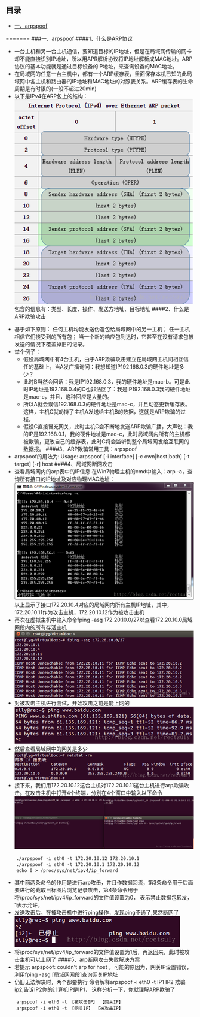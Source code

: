 ## 目录
* [一、arpspoof](#一、arpspoof)  

=======
###一、arpspoof
####1、什么是ARP协议
- 一台主机和另一台主机通信，要知道目标的IP地址，但是在局域网传输的网卡却不能直接识别IP地址，所以用APR解析协议将IP地址解析成MAC地址。ARP协议的基本功能就是通过目标设备的IP地址，来查询设备的MAC地址。
- 在局域网的任意一台主机中，都有一个ARP缓存表，里面保存本机已知的此局域网中各主机和路由器的IP地址和MAC地址的对照表关系。ARP缓存表的生命周期是有时限的(一般不超过20min)
- 以下是IPv4在ARP包上的结构：
![arpspoof1](/image/arpspoof1.png "arpspoof1")
包含的信息有：类型、长度、操作、发送方地址、目标地址
####2、什么是ARP欺骗攻击
* 基于如下原则： 
任何主机均能发送伪造包给局域网中的另一主机； 
任一主机相信它们接受到的所有包； 
当一个新的响应包到达时，它甚至在没有请求包被发送的情况下覆盖掉旧的记录。
* 举个例子：
    * 假设局域网中有4台主机，由于ARP欺骗攻击建立在局域网主机间相互信任的基础上，当A发广播询问：我想知道IP192.168.0.3的硬件地址是多少？
    * 此时B当然会回话：我是IP192.168.0.3，我的硬件地址是mac-b。可是此时IP地址是192.168.0.4的C也非法回了：我是IP192.168.0.3我的硬件地址是mac-c，并且，这种回应是大量的。
    * 所以A就会误信192.168.0.3的硬件地址是mac-c，并且动态更新缓存表。这样，主机C就劫持了主机A发送给主机B的数据，这就是ARP欺骗的过程。
    * 假设C直接冒充网关，此时主机C会不断地发送ARP欺骗广播，大声说：我的IP是192.168.0.1，我的硬件地址是mac-c，此时局域网内所有的主机都被欺骗，更改自己的缓存表，此时C将会监听到整个局域网发给互联网的数据报。
####3、ARP欺骗常用工具：arpspoof
* arpspoof的用法为:
Usage: arpspoof [-i interface] [-c own|host|both] [-t target] [-r] host
####4、局域网断网攻击
* 查看局域网内的arp表中的IP信息
在Win7物理主机的cmd中输入：arp -a，查询所有接口的IP地址及对应物理MAC地址：
![arpspoof2](/image/arpspoof2.png "arpspoof2")
以上显示了接口172.20.10.4对应的局域网内所有主机IP地址，其中，172.20.10.11作为攻击主机，172.20.10.12作为被攻击主机
* 再次在虚拟主机中输入命令fping -asg 172.20.10.0/27以查看172.20.10.0局域网段内的所有存活主机
![arpspoof3](/image/arpspoof3.png "arpspoof3")
* 对被攻击主机进行测试，开始攻击之前是能上网的
![arpspoof4](/image/arpspoof4.png "arpspoof4")
* 然后查看局域网中的网关是多少
![arpspoof5](/image/arpspoof5.png "arpspoof5")
* 接下来，我们用172.20.10.12这台主机对172.20.10.11这台主机进行arp欺骗攻击。在攻击主机中打开4个终端，分别在4个窗口中输入以下命令
![arpspoof6](/image/arpspoof6.png "arpspoof6")
```
    ./arpspoof -i eth0 -t 172.20.10.12 172.20.10.1
    ./arpspoof -i eth0 -t 172.20.10.1 172.20.10.12
    echo 0 > /proc/sys/net/ipv4/ip_forward
```
* 其中前两条命令的作用是进行arp攻击，并且作数据回流，第3条命令用于后面要进行的截取目标图片浏览记录攻击，第4条命令用于将/proc/sys/net/ipv4/ip_forward的文件值设置为0， 表示禁止数据包转发，1表示允许。
* 发送攻击后，在被攻击机中进行ping操作，发现ping不通了,果然断网了
![arpspoof7](/image/arpspoof7.png "arpspoof7")
* 将/proc/sys/net/ipv4/ip_forward的文件值设置为1后，再返回来，此时被攻击主机可以上网了
####5、arp断网攻击失败解决方案
* 若提示 arpspoof: couldn't arp for host ，可能的原因为，网关IP设置错误，利用fping -asg [局域网网段]查询网关IP地址
* 仍旧无法解决时，两个都要执行
命令解释arpspoof -i eth0 -t IP1 IP2 
欺骗ip2,告诉IP2你的计算机IP是IP1， 
这样分析一下，你就理解ARP欺骗了
```
    arpspoof -i eth0 -t 【被攻击IP】 【网关IP】 
    arpspoof -i eth0 -t 【网关IP】 【被攻击IP】

```


